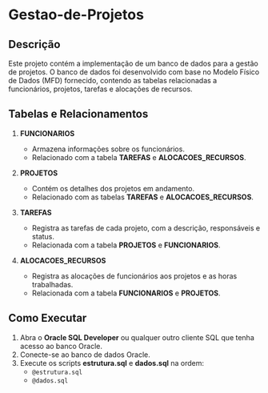 # Gestao-de-Projetos

## Descrição

Este projeto contém a implementação de um banco de dados para a gestão de projetos. O banco de dados foi desenvolvido com base no Modelo Físico de Dados (MFD) fornecido, contendo as tabelas relacionadas a funcionários, projetos, tarefas e alocações de recursos.

## Tabelas e Relacionamentos

1. **FUNCIONARIOS**
   - Armazena informações sobre os funcionários.
   - Relacionado com a tabela **TAREFAS** e **ALOCACOES_RECURSOS**.

2. **PROJETOS**
   - Contém os detalhes dos projetos em andamento.
   - Relacionado com as tabelas **TAREFAS** e **ALOCACOES_RECURSOS**.

3. **TAREFAS**
   - Registra as tarefas de cada projeto, com a descrição, responsáveis e status.
   - Relacionada com a tabela **PROJETOS** e **FUNCIONARIOS**.

4. **ALOCACOES_RECURSOS**
   - Registra as alocações de funcionários aos projetos e as horas trabalhadas.
   - Relacionada com a tabela **FUNCIONARIOS** e **PROJETOS**.

## Como Executar

1. Abra o **Oracle SQL Developer** ou qualquer outro cliente SQL que tenha acesso ao banco Oracle.
2. Conecte-se ao banco de dados Oracle.
3. Execute os scripts **estrutura.sql** e **dados.sql** na ordem:
   - `@estrutura.sql`
   - `@dados.sql`
